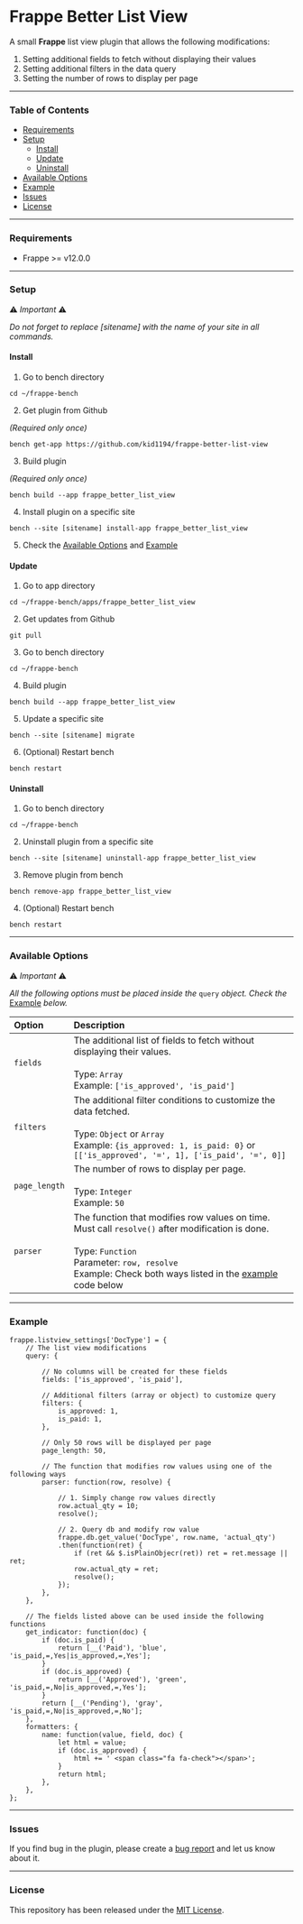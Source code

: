 # Frappe Better List View

A small **Frappe** list view plugin that allows the following modifications:
1. Setting additional fields to fetch without displaying their values
1. Setting additional filters in the data query 
3. Setting the number of rows to display per page

---

### Table of Contents
- [Requirements](#requirements)
- [Setup](#setup)
  - [Install](#install)
  - [Update](#update)
  - [Uninstall](#uninstall)
- [Available Options](#available-options)
- [Example](#example)
- [Issues](#issues)
- [License](#license)

---

### Requirements
- Frappe >= v12.0.0

---

### Setup

⚠️ *Important* ⚠️

*Do not forget to replace [sitename] with the name of your site in all commands.*

#### Install
1. Go to bench directory

```
cd ~/frappe-bench
```

2. Get plugin from Github

*(Required only once)*

```
bench get-app https://github.com/kid1194/frappe-better-list-view
```

3. Build plugin

*(Required only once)*

```
bench build --app frappe_better_list_view
```

4. Install plugin on a specific site

```
bench --site [sitename] install-app frappe_better_list_view
```

5. Check the [Available Options](#available-options) and [Example](#example)

#### Update
1. Go to app directory

```
cd ~/frappe-bench/apps/frappe_better_list_view
```

2. Get updates from Github

```
git pull
```

3. Go to bench directory

```
cd ~/frappe-bench
```

4. Build plugin

```
bench build --app frappe_better_list_view
```

5. Update a specific site

```
bench --site [sitename] migrate
```

6. (Optional) Restart bench

```
bench restart
```

#### Uninstall
1. Go to bench directory

```
cd ~/frappe-bench
```

2. Uninstall plugin from a specific site

```
bench --site [sitename] uninstall-app frappe_better_list_view
```

3. Remove plugin from bench

```
bench remove-app frappe_better_list_view
```

4. (Optional) Restart bench

```
bench restart
```

---

### Available Options

⚠️ *Important* ⚠️

*All the following options must be placed inside the* `query` *object. Check the* [Example](#example) *below.*

| Option | Description |
| :--- | :--- |
| `fields` | The additional list of fields to fetch without displaying their values.<br/><br/>Type: `Array`<br/>Example: `['is_approved', 'is_paid']` |
| `filters` | The additional filter conditions to customize the data fetched.<br/><br/>Type: `Object` or `Array`<br/>Example: `{is_approved: 1, is_paid: 0}` or `[['is_approved', '=', 1], ['is_paid', '=', 0]]` |
| `page_length` | The number of rows to display per page.<br/><br/>Type: `Integer`<br/>Example: `50` |
| `parser` | The function that modifies row values on time. Must call `resolve()` after modification is done.<br/><br/>Type: `Function`<br/>Parameter: `row, resolve`<br/>Example: Check both ways listed in the [example](#example) code below  |

---

### Example

```
frappe.listview_settings['DocType'] = {
    // The list view modifications
    query: {
    
        // No columns will be created for these fields
        fields: ['is_approved', 'is_paid'],
        
        // Additional filters (array or object) to customize query
        filters: {
            is_approved: 1,
            is_paid: 1,
        },
        
        // Only 50 rows will be displayed per page
        page_length: 50,
        
        // The function that modifies row values using one of the following ways
        parser: function(row, resolve) {
            
            // 1. Simply change row values directly 
            row.actual_qty = 10;
            resolve();
            
            // 2. Query db and modify row value
            frappe.db.get_value('DocType', row.name, 'actual_qty')
            .then(function(ret) {
                if (ret && $.isPlainObjecr(ret)) ret = ret.message || ret;
                row.actual_qty = ret;
                resolve();
            });
        },
    },
    
    // The fields listed above can be used inside the following functions
    get_indicator: function(doc) {
        if (doc.is_paid) {
            return [__('Paid'), 'blue', 'is_paid,=,Yes|is_approved,=,Yes'];
        }
        if (doc.is_approved) {
            return [__('Approved'), 'green', 'is_paid,=,No|is_approved,=,Yes'];
        }
        return [__('Pending'), 'gray', 'is_paid,=,No|is_approved,=,No'];
    },
    formatters: {
        name: function(value, field, doc) {
            let html = value;
            if (doc.is_approved) {
                html += ' <span class="fa fa-check"></span>';
            }
            return html;
        },
    },
};
```

---

### Issues
If you find bug in the plugin, please create a [bug report](https://github.com/kid1194/frappe-better-list-view/issues/new?assignees=kid1194&labels=bug&template=bug_report.md&title=%5BBUG%5D) and let us know about it.

---

### License
This repository has been released under the [MIT License](https://github.com/kid1194/frappe-better-list-view/blob/main/LICENSE).
